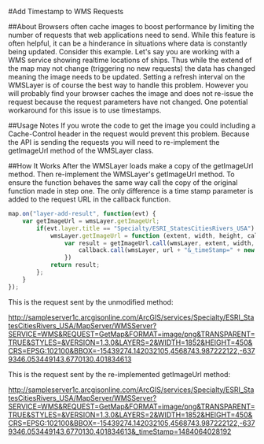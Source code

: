 #Add Timestamp to WMS Requests

##About
Browsers often cache images to boost performance by limiting the number of requests that web applications need to send. While this feature is often helpful, it can be a hinderance in situations where data is constantly being updated. Consider this example. Let's say you are working with a WMS service showing realtime locations of ships. Thus while the extend of the map may not change (triggering no new requests) the data has changed meaning the image needs to be updated. Setting a refresh interval on the WMSLayer is of course the best way to handle this problem. However you will probably find your browser caches the image and does not re-issue the request because the request parameters have not changed. One potential workaround for this issue is to use timestamps.

##Usage Notes
If you wrote the code to get the image you could including a Cache-Control header in the request would prevent this problem. Because the API is sending the requests you will need to re-implement the getImageUrl method of the WMSLayer class.

##How It Works
After the WMSLayer loads make a copy of the getImageUrl method. Then re-implement the WMSLayer's getImageUrl method. To ensure the function behaves the same way call the copy of the original function made in step one. The only difference is a time stamp parameter is added to the request URL in the callback function.
```javascript
map.on("layer-add-result", function(evt) {
	var getImageUrl = wmsLayer.getImageUrl;
		if(evt.layer.title == "Specialty/ESRI_StatesCitiesRivers_USA") {
			wmsLayer.getImageUrl = function (extent, width, height, callback) {
				var result = getImageUrl.call(wmsLayer, extent, width, height, function(url) {
					callback.call(wmsLayer, url + "&_timeStamp=" + new Date().getTime() );
				})
			return result;
		};
	}
});
```

This is the request sent by the unmodified method:

http://sampleserver1c.arcgisonline.com/ArcGIS/services/Specialty/ESRI_StatesCitiesRivers_USA/MapServer/WMSServer?SERVICE=WMS&REQUEST=GetMap&FORMAT=image/png&TRANSPARENT=TRUE&STYLES=&VERSION=1.3.0&LAYERS=2&WIDTH=1852&HEIGHT=450&CRS=EPSG:102100&BBOX=-15439274.142032105,4568743.987222122,-6379346.053449143,6770130.401834613

This is the request sent by the re-implemented getImageUrl method:

http://sampleserver1c.arcgisonline.com/ArcGIS/services/Specialty/ESRI_StatesCitiesRivers_USA/MapServer/WMSServer?SERVICE=WMS&REQUEST=GetMap&FORMAT=image/png&TRANSPARENT=TRUE&STYLES=&VERSION=1.3.0&LAYERS=2&WIDTH=1852&HEIGHT=450&CRS=EPSG:102100&BBOX=-15439274.142032105,4568743.987222122,-6379346.053449143,6770130.401834613&_timeStamp=1484064028192
